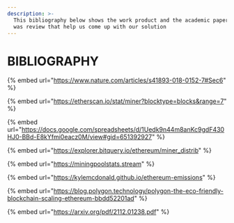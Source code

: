 ```yaml
---
description: >-
  This bibliography below shows the work product and the academic papers that
  was review that help us come up with our solution
---
```


# BIBLIOGRAPHY

{% embed url="https://www.nature.com/articles/s41893-018-0152-7#Sec6" %}

{% embed url="https://etherscan.io/stat/miner?blocktype=blocks&range=7" %}

{% embed url="https://docs.google.com/spreadsheets/d/1Uedk9n44m8anKc9gdF430HJ0-BBd-E8kYfmi0eacz0M/view#gid=651392927" %}

{% embed url="https://explorer.bitquery.io/ethereum/miner_distrib" %}

{% embed url="https://miningpoolstats.stream" %}

{% embed url="https://kylemcdonald.github.io/ethereum-emissions" %}

{% embed url="https://blog.polygon.technology/polygon-the-eco-friendly-blockchain-scaling-ethereum-bbdd52201ad" %}

{% embed url="https://arxiv.org/pdf/2112.01238.pdf" %}
